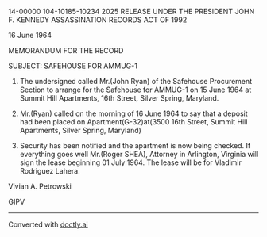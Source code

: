 14-00000
104-10185-10234 2025 RELEASE UNDER THE PRESIDENT JOHN F. KENNEDY ASSASSINATION RECORDS ACT OF 1992

16 June 1964

MEMORANDUM FOR THE RECORD

SUBJECT: SAFEHOUSE FOR AMMUG-1

1. The undersigned called Mr.(John Ryan) of the Safehouse Procurement Section to arrange for the Safehouse for AMMUG-1 on 15 June 1964 at Summit Hill Apartments, 16th Street, Silver Spring, Maryland.

2. Mr.(Ryan) called on the morning of 16 June 1964 to say that a deposit had been placed on Apartment(G-32)at(3500 16th Street, Summit Hill Apartments, Silver Spring, Maryland)

3. Security has been notified and the apartment is now being checked. If everything goes well Mr.(Roger SHEA), Attorney in Arlington, Virginia will sign the lease beginning 01 July 1964. The lease will be for Vladimir Rodriguez Lahera.

Vivian A. Petrowski

GIPV


---
Converted with [doctly.ai](https://doctly.ai)